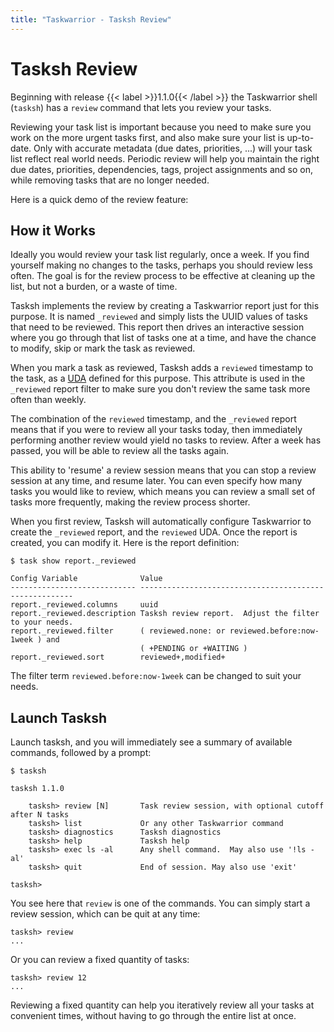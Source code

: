 ```yaml
---
title: "Taskwarrior - Tasksh Review"
---
```


# Tasksh Review

Beginning with release {{< label >}}1.1.0{{< /label >}} the Taskwarrior shell (`tasksh`) has a `review` command that lets you review your tasks.

Reviewing your task list is important because you need to make sure you work on the more urgent tasks first, and also make sure your list is up-to-date.
Only with accurate metadata (due dates, priorities, ...) will your task list reflect real world needs.
Periodic review will help you maintain the right due dates, priorities, dependencies, tags, project assignments and so on, while removing tasks that are no longer needed.

Here is a quick demo of the review feature:

## How it Works

Ideally you would review your task list regularly, once a week.
If you find yourself making no changes to the tasks, perhaps you should review less often.
The goal is for the review process to be effective at cleaning up the list, but not a burden, or a waste of time.

Tasksh implements the review by creating a Taskwarrior report just for this purpose.
It is named `_reviewed` and simply lists the UUID values of tasks that need to be reviewed.
This report then drives an interactive session where you go through that list of tasks one at a time, and have the chance to modify, skip or mark the task as reviewed.

When you mark a task as reviewed, Tasksh adds a `reviewed` timestamp to the task, as a [UDA](/docs/udas) defined for this purpose.
This attribute is used in the `_reviewed` report filter to make sure you don\'t review the same task more often than weekly.

The combination of the `reviewed` timestamp, and the `_reviewed` report means that if you were to review all your tasks today, then immediately performing another review would yield no tasks to review.
After a week has passed, you will be able to review all the tasks again.

This ability to \'resume\' a review session means that you can stop a review session at any time, and resume later.
You can even specify how many tasks you would like to review, which means you can review a small set of tasks more frequently, making the review process shorter.

When you first review, Tasksh will automatically configure Taskwarrior to create the `_reviewed` report, and the `reviewed` UDA.
Once the report is created, you can modify it.
Here is the report definition:

```
$ task show report._reviewed

Config Variable              Value
---------------------------- -------------------------------------------------------
report._reviewed.columns     uuid
report._reviewed.description Tasksh review report.  Adjust the filter to your needs.
report._reviewed.filter      ( reviewed.none: or reviewed.before:now-1week ) and
                             ( +PENDING or +WAITING )
report._reviewed.sort        reviewed+,modified+
```

The filter term `reviewed.before:now-1week` can be changed to suit your needs.

## Launch Tasksh

Launch tasksh, and you will immediately see a summary of available commands, followed by a prompt:

```
$ tasksh

tasksh 1.1.0

    tasksh> review [N]       Task review session, with optional cutoff after N tasks
    tasksh> list             Or any other Taskwarrior command
    tasksh> diagnostics      Tasksh diagnostics
    tasksh> help             Tasksh help
    tasksh> exec ls -al      Any shell command.  May also use '!ls -al'
    tasksh> quit             End of session. May also use 'exit'

tasksh> 
```

You see here that `review` is one of the commands.
You can simply start a review session, which can be quit at any time:

```
tasksh> review
...
```

Or you can review a fixed quantity of tasks:

```
tasksh> review 12
...
```

Reviewing a fixed quantity can help you iteratively review all your tasks at convenient times, without having to go through the entire list at once.
